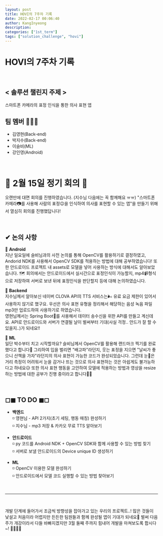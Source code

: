 ```yaml
---
layout: post
title: HOVI의 7주차 기록
date: 2022-02-17 00:06:40
author: KangInyeong
description:
categories: ["1st_term"]
tags: ["solution_challenge", "hovi"]
---
```


# HOVI의 7주차 기록

<br>

## < 솔루션 챌린지 주제 >
스마트폰 카메라의 표정 인식을 통한 의사 표현 앱

## 팀 멤버 🧑‍🤝‍🧑

-   김영현(Back-end)
-   박지수(Back-end)
-   이슬비(ML)
-   강인영(Android)


<br>

# 🌰 2월 15일 정기 회의 🌰
오랜만에 대면 회의를 진행하였습니다. (지수님 다음에는 꼭 함께해요 ㅠㅠ) "스마트폰 카메라📷를 사용해 사람의 표정😉을 인식하여 의사를 표현할 수 있는 앱"을 만들기 위해서 열심히 회의를 진행했답니다! 

<br>

## ✔ 논의 사항 
🚗 **Android**  
지난 일요일에 슬비님과의 사전 논의를 통해 OpenCV를 활용하기로 결정하였고, Andorid NDK를 사용해서 OpenCV SDK를 적용하는 방법에 대해 공부하였습니다! 또한 안드로이드 프로젝트 내 assets로 모델을 넣어 사용하는 방식에 대해서도 알아보았습니다. 🗺 회의에서는 안드로이드에서 실시간으로 표정인식이 가능할지, mp4📹형식으로 저장하여 서버로 보낸 뒤에 표정인식을 판단할지 등에 대해 논의하였습니다. 

🚓 **Backend**  
지수님께서 알아보신 네이버 CLOVA API의 TTS 서비스는🌬 유료 요금 제한이 있어서 사용하지 않기로 했구요. 우선은 의사 표현 유형을 정리해서 해당하는 음성 녹음 파일 mp3만 업로드하여 사용하기로 하였습니다.  
영현님께서는 Spring Boot🧶를 사용해서 데이터 송수신을 위한 API를 만들고 계신데요. API로 안드로이드와 서버가 연결될 날이 벌써부터 기대(사실 걱정.. 안드가 잘 할 수 있을지..)가 되네요!! 

🚕 **ML**  
일단 박수부터 치고 시작할까요? 슬비님께서 OpenCV를 활용해 랜드마크 찍기를 완료했다고 합니다🎉 그리하여 입을 벌리면 "배고파"라던지, 웃는 표정을 지으면 "날씨가 좋으니 산책을 가자"라던지의 의사 표현이 가능한 코드가 완성되었습니다. 그런데 눈👀은 거리 측정이 어려워서 눈을 감거나 뜨는 것으로 의사 표현하는 것은 아쉽게도 불가능하다고 하네요😥 또한 의사 표현 행동을 고안하여 모델에 적용하는 방법과 영상을 resize 하는 방법에 대한 공부가 진행 중이라고 합니다🧚‍♀️
<br>  
<br> 


## ◻◼ TO DO ◼◻
- **백엔드**  
  ◽ 영현님 - API 2가지(초기 세팅, 행동 매칭) 완성하기  
  ◽ 지수님 - mp3 저장 & 카카오 무료 TTS 알아보기

- **안드로이드**  
  ◽ py 코드를 Android NDK + OpenCV SDK와 함께 사용할 수 있는 방법 찾기  
  ◽ 서버로 보낼 안드로이드의 Device unique ID 생성하기

- **ML**   
  ◽ OpenCV 이용한 모델 완성하기  
  ◽ 안드로이드에서 모델 코드 실행할 수 있는 방법 찾아보기


<br>


---
<br>

개발 단계에 들어가서 조금씩 방향성을 잡아가고 있는 우리의 프로젝트..! 많은 것들이 낯설고 처음이라 어렵지만 든든한 팀원들과 함께 완성될 앱이 기대가 되네요🐥 벌써 다음 주가 개강이라서 다들 바빠지겠지만 3월 둘째 주까지 힘내어 개발을 마쳐보도록 합시다~! 🤸‍♀️🤸‍♂️
